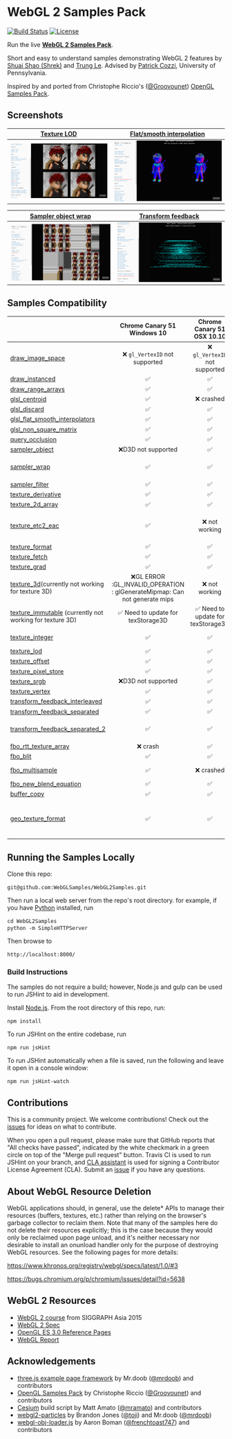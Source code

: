 WebGL 2 Samples Pack
=====================

[![Build Status](https://travis-ci.org/WebGLSamples/WebGL2Samples.svg?branch=master)](https://travis-ci.org/WebGLSamples/WebGL2Samples)
[![License](http://img.shields.io/:license-mit-blue.svg)](https://github.com/WebGLSamples/WebGL2Samples/blob/master/LICENSE.md)

Run the live **[WebGL 2 Samples Pack](http://webglsamples.org/WebGL2Samples/)**.

Short and easy to understand samples demonstrating WebGL 2 features by [Shuai Shao (Shrek)](https://www.linkedin.com/in/shuai-shao-3718818b) and [Trung Le](http://www.trungtuanle.com/). Advised by [Patrick Cozzi](http://www.seas.upenn.edu/~pcozzi/), University of Pennsylvania.

Inspired by and ported from Christophe Riccio's ([@Groovounet](https://github.com/Groovounet)) [OpenGL Samples Pack](https://github.com/g-truc/ogl-samples).

## Screenshots

| [Texture LOD](http://webglsamples.org/WebGL2Samples/#texture_lod) | [Flat/smooth interpolation](http://webglsamples.org/WebGL2Samples/#glsl_flat_smooth_interpolators) |
| --- | ----|
|[![Screenshot texture LOD](assets/img/screenshot_texture_lod.png)](http://webglsamples.org/WebGL2Samples/#texture_lod) | [![Screenshot flat smooth](assets/img/screenshot_flat_smooth.png)](http://webglsamples.org/WebGL2Samples/#glsl_flat_smooth_interpolators)|

| [Sampler object wrap](http://webglsamples.org/WebGL2Samples/#sampler_wrap) | [Transform feedback](http://webglsamples.org/WebGL2Samples/#transform_feedback_separated_2) |
| --- | ----|
|[![Screenshot sampler object wrap](assets/img/screenshot_sampler_object.png)](http://webglsamples.org/WebGL2Samples/#sampler_wrap) | [![Screenshot transform feedback](assets/img/screenshot_transform_feedback.png)](http://webglsamples.org/WebGL2Samples/#transform_feedback_separated_2)|

## Samples Compatibility

|              | Chrome Canary 51 Windows 10| Chrome Canary 51 OSX 10.10| Firefox Developer Edition 47 Windows 10| Firefox Developer Edition 47 OSX 10.10|
|--------------|:-----------------:|:--------------------------------------:|:-----------------:|:-----------------------:|
|[draw_image_space](http://webglsamples.org/WebGL2Samples/#draw_image_space)|:x: `gl_VertexID` not supported|:x: `gl_VertexID` not supported|:x: `gl_VertexID` not supported|:x: `gl_VertexID` not supported|
|[draw_instanced](http://webglsamples.org/WebGL2Samples/#draw_instanced)|:white_check_mark: |:white_check_mark:| :white_check_mark:|:white_check_mark:|
|[draw_range_arrays](http://webglsamples.org/WebGL2Samples/#draw_range_arrays)|:white_check_mark: | :white_check_mark:|:white_check_mark:|:white_check_mark:|
|[glsl_centroid](http://webglsamples.org/WebGL2Samples/#glsl_centroid)|:white_check_mark: |:x: crashed| :white_check_mark:|:white_check_mark:|
|[glsl_discard](http://webglsamples.org/WebGL2Samples/#glsl_discard)|:white_check_mark: |:white_check_mark:| :white_check_mark:|:white_check_mark:|
|[glsl_flat_smooth_interpolators](http://webglsamples.org/WebGL2Samples/#glsl_flat_smooth_interpolators)|:white_check_mark: |:white_check_mark:| :white_check_mark: |:white_check_mark:|
|[glsl_non_square_matrix](http://webglsamples.org/WebGL2Samples/#glsl_non_square_matrix)|:white_check_mark: |:white_check_mark:| :white_check_mark: |:white_check_mark:|
|[query_occlusion](http://webglsamples.org/WebGL2Samples/#query_occlusion)|:white_check_mark:|:white_check_mark:| :white_check_mark:|:white_check_mark:|
|[sampler_object](http://webglsamples.org/WebGL2Samples/#sampler_filter)|:x:D3D not supported|:white_check_mark:| :x: D3D not supported|:white_check_mark:|
|[sampler_wrap](http://webglsamples.org/WebGL2Samples/#sampler_filter)|:white_check_mark:|:white_check_mark:| :x: Error: WebGL: samplerParameteri: invalid sampler|:white_check_mark:|
|[sampler_filter](http://webglsamples.org/WebGL2Samples/#sampler_filter)|:white_check_mark:|:white_check_mark:|:white_check_mark:|:white_check_mark:|
|[texture_derivative](http://webglsamples.org/WebGL2Samples/#texture_derivative)|:white_check_mark:|:white_check_mark:|:white_check_mark:|:white_check_mark:|
|[texture_2d_array](http://webglsamples.org/WebGL2Samples/#texture_2d_array)|:white_check_mark:|:white_check_mark:|:white_check_mark:|:white_check_mark:|
|[texture_etc2_eac](http://webglsamples.org/WebGL2Samples/#texture_etc2_eac)|:white_check_mark:|:x: not working|:x: compressedTexImage2D: Invalid internalFormat: 0x9278 |:x: not working|
|[texture_format](http://webglsamples.org/WebGL2Samples/#texture_format)|:white_check_mark:|:white_check_mark:|:white_check_mark:|:white_check_mark:|
|[texture_fetch](http://webglsamples.org/WebGL2Samples/#texture_fetch)|:white_check_mark:|:white_check_mark:|:white_check_mark:|:white_check_mark:|
|[texture_grad](http://webglsamples.org/WebGL2Samples/#texture_grad)|:white_check_mark:|:white_check_mark:|:white_check_mark:|:white_check_mark:|
|[texture_3d](http://webglsamples.org/WebGL2Samples/#texture_3d)(currently not working for texture 3D)|:x:GL ERROR :GL_INVALID_OPERATION : glGenerateMipmap: Can not generate mips|:x: not working|:x: drawArraysInstanced: Active texture 0 for target 0x806f is 'incomplete'|:x: not working|
|[texture_immutable](http://webglsamples.org/WebGL2Samples/#texture_immutable) (currently not working for texture 3D)|:white_check_mark: Need to update for texStorage3D|:white_check_mark: Need to update for texStorage3D|:white_check_mark: Need to update for texStorage3D|:white_check_mark:|
|[texture_integer](http://webglsamples.org/WebGL2Samples/#texture_integer)|:white_check_mark:|:white_check_mark:|:x: Error: Driver ran out of memory during upload|:white_check_mark:|
|[texture_lod](http://webglsamples.org/WebGL2Samples/#texture_lod)|:white_check_mark:|:white_check_mark:|:white_check_mark:|:white_check_mark:|
|[texture_offset](http://webglsamples.org/WebGL2Samples/#texture_offset)|:white_check_mark:|:white_check_mark:|:white_check_mark:|:white_check_mark:|
|[texture_pixel_store](http://webglsamples.org/WebGL2Samples/#texture_pixel_store)|:white_check_mark:|:white_check_mark:|:white_check_mark:|:white_check_mark:|
|[texture_srgb](http://webglsamples.org/WebGL2Samples/#texture_srgb)|:x:D3D not supported|:white_check_mark:|:x:D3D not supported|:white_check_mark:|
|[texture_vertex](http://webglsamples.org/WebGL2Samples/#texture_vertex)|:white_check_mark:|:white_check_mark:|:white_check_mark:|:white_check_mark:|
|[transform_feedback_interleaved](http://webglsamples.org/WebGL2Samples/#transform_feedback_interleaved)|:white_check_mark:|:white_check_mark:|:white_check_mark:|:white_check_mark:|
|[transform_feedback_separated](http://webglsamples.org/WebGL2Samples/#transform_feedback_separated)|:white_check_mark:|:white_check_mark:|:white_check_mark:|:white_check_mark:|
|[transform_feedback_separated_2](http://webglsamples.org/WebGL2Samples/#transform_feedback_separated_2)|:white_check_mark:|:white_check_mark:|:x: exceeded maxium varyings for transform|:x: exceeded maxium varyings for transform feedback|
|[fbo_rtt_texture_array](http://webglsamples.org/WebGL2Samples/#fbo_rtt_texture_array)|:x: crash|:white_check_mark:|:x: crash|:x: not working|
|[fbo_blit](http://webglsamples.org/WebGL2Samples/#fbo_blit)|:white_check_mark:|:white_check_mark:|:white_check_mark:|:white_check_mark:|
|[fbo_multisample](http://webglsamples.org/WebGL2Samples/#fbo_multisample)|:white_check_mark:|:x: crashed|:x: No error report but no multisampled effect|:x: crashed|
|[fbo_new_blend_equation](http://webglsamples.org/WebGL2Samples/#fbo_new_blend_equation)|:white_check_mark:|:white_check_mark:|:white_check_mark:|:white_check_mark:|
|[buffer_copy](http://webglsamples.org/WebGL2Samples/#buffer_copy)|:white_check_mark:|:white_check_mark:|:white_check_mark:|:white_check_mark:|
|[geo_texture_format](http://webglsamples.org/WebGL2Samples/#geo_texture_format)|:white_check_mark:|:white_check_mark:|:x:Error: WebGL: drawElementsInstanced: integer overflow occured while checking vertex attrib 3|:x:Error: WebGL: drawElementsInstanced: integer overflow occured while checking vertex attrib 2|

## Running the Samples Locally

Clone this repo:
```
git@github.com:WebGLSamples/WebGL2Samples.git
```

Then run a local web server from the repo's root directory.  for example, if you have [Python](https://www.python.org/) installed, run
```
cd WebGL2Samples
python -m SimpleHTTPServer
```
Then browse to
```
http://localhost:8000/
```

### Build Instructions

The samples do not require a build; however, Node.js and gulp can be used to run JSHint to aid in development.

Install [Node.js](http://nodejs.org/).  From the root directory of this repo, run:
```
npm install
```
To run JSHint on the entire codebase, run
```
npm run jsHint
```
To run JSHint automatically when a file is saved, run the following and leave it open in a console window:
```
npm run jsHint-watch
```

## Contributions

This is a community project.  We welcome contributions!  Check out the [issues](https://github.com/WebGLSamples/WebGL2Samples/issues) for ideas on what to contribute.

When you open a pull request, please make sure that GitHub reports that "All checks have passed", indicated by the white checkmark in a green circle on top of the "Merge pull request" button.  Travis CI is used to run JSHint on your branch, and [CLA assistant](https://cla-assistant.io/) is used for signing a Contributor License Agreement (CLA).  Submit an [issue](https://github.com/WebGLSamples/WebGL2Samples/issues) if you have any questions.

## About WebGL Resource Deletion

WebGL applications should, in general, use the delete* APIs to manage their resources (buffers, textures, etc.) rather than relying on the browser's garbage collector to reclaim them. Note that many of the samples here do not delete their resources explicitly; this is the case because they would only be reclaimed upon page unload, and it's neither necessary nor desirable to install an onunload handler only for the purpose of destroying WebGL resources. See the following pages for more details:

https://www.khronos.org/registry/webgl/specs/latest/1.0/#3

https://bugs.chromium.org/p/chromium/issues/detail?id=5638

## WebGL 2 Resources

* [WebGL 2 course](https://docs.google.com/presentation/d/1Orx0GB0cQcYhHkYsaEcoo5js3c5-pv7ahPniIRIzzfg/edit?usp=sharing) from SIGGRAPH Asia 2015
* [WebGL 2 Spec](https://www.khronos.org/registry/webgl/specs/latest/2.0/)
* [OpenGL ES 3.0 Reference Pages](https://www.khronos.org/opengles/sdk/docs/man3/)
* [WebGL Report](http://webglreport.com/)

## Acknowledgements

* [three.js example page framework](https://github.com/mrdoob/three.js) by Mr.doob ([@mrdoob](https://github.com/mrdoob)) and contributors
* [OpenGL Samples Pack](https://github.com/g-truc/ogl-samples) by Christophe Riccio ([@Groovounet](https://github.com/Groovounet)) and contributors
* [Cesium](https://github.com/AnalyticalGraphicsInc/cesium) build script by Matt Amato ([@mramato](https://github.com/mramato)) and contributors
* [webgl2-particles](https://github.com/toji/webgl2-particles) by Brandon Jones ([@toji](https://github.com/toji)) and Mr.doob ([@mrdoob](https://github.com/mrdoob))
* [webgl-obj-loader.js](https://github.com/frenchtoast747/webgl-obj-loader) by Aaron Boman ([@frenchtoast747](https://github.com/frenchtoast747)) and contributors
